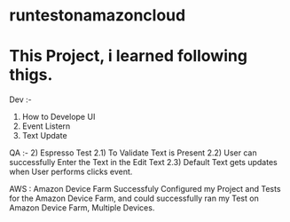 # runtestonamazoncloud

# This Project, i learned following thigs.

Dev :- 
1) How to Develope UI 
2) Event Listern
3) Text Update

QA :- 
2) Espresso Test 
2.1) To Validate Text is Present
2.2) User can successfully Enter the Text in the Edit Text
2.3) Default Text gets updates when User performs clicks event.

AWS : Amazon Device Farm
Successfuly Configured my Project and Tests for the Amazon Device Farm, 
and could successfully ran my Test on Amazon Device Farm, Multiple Devices.
